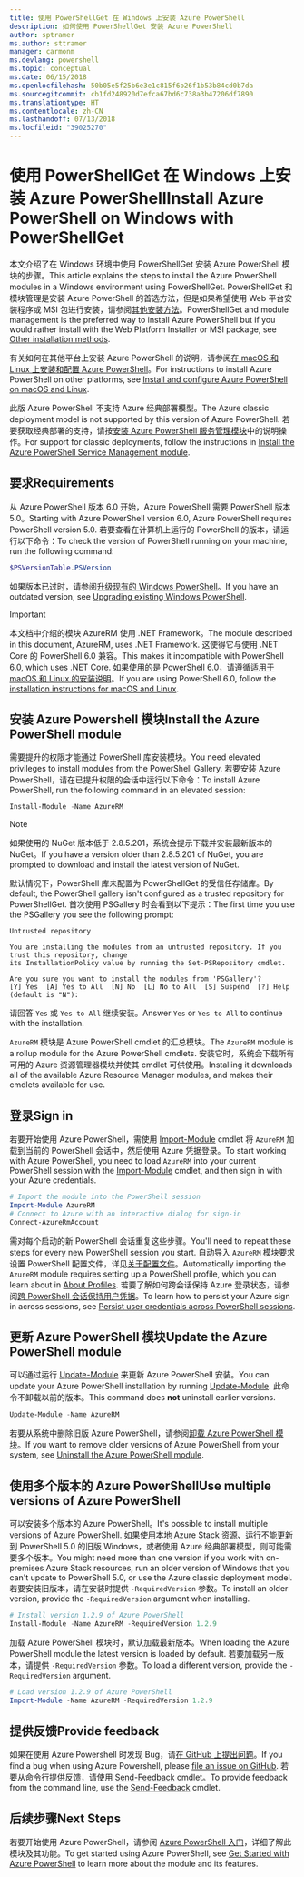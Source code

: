 ```yaml
---
title: 使用 PowerShellGet 在 Windows 上安装 Azure PowerShell
description: 如何使用 PowerShellGet 安装 Azure PowerShell
author: sptramer
ms.author: sttramer
manager: carmonm
ms.devlang: powershell
ms.topic: conceptual
ms.date: 06/15/2018
ms.openlocfilehash: 50b05e5f25b6e3e1c815f6b26f1b53b84cd0b7da
ms.sourcegitcommit: cb1fd248920d7efca67bd6c738a3b47206df7890
ms.translationtype: HT
ms.contentlocale: zh-CN
ms.lasthandoff: 07/13/2018
ms.locfileid: "39025270"
---
```

# <a name="install-azure-powershell-on-windows-with-powershellget"></a><span data-ttu-id="45219-103">使用 PowerShellGet 在 Windows 上安装 Azure PowerShell</span><span class="sxs-lookup"><span data-stu-id="45219-103">Install Azure PowerShell on Windows with PowerShellGet</span></span>

<span data-ttu-id="45219-104">本文介绍了在 Windows 环境中使用 PowerShellGet 安装 Azure PowerShell 模块的步骤。</span><span class="sxs-lookup"><span data-stu-id="45219-104">This article explains the steps to install the Azure PowerShell modules in a Windows environment using PowerShellGet.</span></span> <span data-ttu-id="45219-105">PowerShellGet 和模块管理是安装 Azure PowerShell 的首选方法，但是如果希望使用 Web 平台安装程序或 MSI 包进行安装，请参阅[其他安装方法](other-install.md)。</span><span class="sxs-lookup"><span data-stu-id="45219-105">PowerShellGet and module management is the preferred way to install Azure PowerShell but if you would rather install with the Web Platform Installer or MSI package, see [Other installation methods](other-install.md).</span></span>

<span data-ttu-id="45219-106">有关如何在其他平台上安装 Azure PowerShell 的说明，请参阅[在 macOS 和 Linux 上安装和配置 Azure PowerShell](install-azurermps-maclinux.md)。</span><span class="sxs-lookup"><span data-stu-id="45219-106">For instructions to install Azure PowerShell on other platforms, see [Install and configure Azure PowerShell on macOS and Linux](install-azurermps-maclinux.md).</span></span>

<span data-ttu-id="45219-107">此版 Azure PowerShell 不支持 Azure 经典部署模型。</span><span class="sxs-lookup"><span data-stu-id="45219-107">The Azure classic deployment model is not supported by this version of Azure PowerShell.</span></span> <span data-ttu-id="45219-108">若要获取经典部署的支持，请按[安装 Azure PowerShell 服务管理模块](/powershell/azure/servicemanagement/install-azure-ps)中的说明操作。</span><span class="sxs-lookup"><span data-stu-id="45219-108">For support for classic deployments, follow the instructions in [Install the Azure PowerShell Service Management module](/powershell/azure/servicemanagement/install-azure-ps).</span></span>

## <a name="requirements"></a><span data-ttu-id="45219-109">要求</span><span class="sxs-lookup"><span data-stu-id="45219-109">Requirements</span></span>

<span data-ttu-id="45219-110">从 Azure PowerShell 版本 6.0 开始，Azure PowerShell 需要 PowerShell 版本 5.0。</span><span class="sxs-lookup"><span data-stu-id="45219-110">Starting with Azure PowerShell version 6.0, Azure PowerShell requires PowerShell version 5.0.</span></span> <span data-ttu-id="45219-111">若要查看在计算机上运行的 PowerShell 的版本，请运行以下命令：</span><span class="sxs-lookup"><span data-stu-id="45219-111">To check the version of PowerShell running on your machine, run the following command:</span></span>

```powershell
$PSVersionTable.PSVersion
```

<span data-ttu-id="45219-112">如果版本已过时，请参阅[升级现有的 Windows PowerShell](/powershell/scripting/setup/installing-windows-powershell?view=powershell-6#upgrading-existing-windows-powershell)。</span><span class="sxs-lookup"><span data-stu-id="45219-112">If you have an outdated version, see [Upgrading existing Windows PowerShell](/powershell/scripting/setup/installing-windows-powershell?view=powershell-6#upgrading-existing-windows-powershell).</span></span>

> [!IMPORTANT]
> <span data-ttu-id="45219-113">本文档中介绍的模块 AzureRM 使用 .NET Framework。</span><span class="sxs-lookup"><span data-stu-id="45219-113">The module described in this document, AzureRM, uses .NET Framework.</span></span> <span data-ttu-id="45219-114">这使得它与使用 .NET Core 的 PowerShell 6.0 兼容。</span><span class="sxs-lookup"><span data-stu-id="45219-114">This makes it incompatible with PowerShell 6.0, which uses .NET Core.</span></span> <span data-ttu-id="45219-115">如果使用的是 PowerShell 6.0，请遵循[适用于 macOS 和 Linux 的安装说明](install-azurermps-maclinux.md)。</span><span class="sxs-lookup"><span data-stu-id="45219-115">If you are using PowerShell 6.0, follow the [installation instructions for macOS and Linux](install-azurermps-maclinux.md).</span></span>

## <a name="install-the-azure-powershell-module"></a><span data-ttu-id="45219-116">安装 Azure Powershell 模块</span><span class="sxs-lookup"><span data-stu-id="45219-116">Install the Azure PowerShell module</span></span>

<span data-ttu-id="45219-117">需要提升的权限才能通过 PowerShell 库安装模块。</span><span class="sxs-lookup"><span data-stu-id="45219-117">You need elevated privileges to install modules from the PowerShell Gallery.</span></span> <span data-ttu-id="45219-118">若要安装 Azure PowerShell，请在已提升权限的会话中运行以下命令：</span><span class="sxs-lookup"><span data-stu-id="45219-118">To install Azure PowerShell, run the following command in an elevated session:</span></span>

```powershell
Install-Module -Name AzureRM
```

> [!NOTE]
> <span data-ttu-id="45219-119">如果使用的 NuGet 版本低于 2.8.5.201，系统会提示下载并安装最新版本的 NuGet。</span><span class="sxs-lookup"><span data-stu-id="45219-119">If you have a version older than 2.8.5.201 of NuGet, you are prompted to download and install the latest version of NuGet.</span></span>

<span data-ttu-id="45219-120">默认情况下，PowerShell 库未配置为 PowerShellGet 的受信任存储库。</span><span class="sxs-lookup"><span data-stu-id="45219-120">By default, the PowerShell gallery isn't configured as a trusted repository for PowerShellGet.</span></span> <span data-ttu-id="45219-121">首次使用 PSGallery 时会看到以下提示：</span><span class="sxs-lookup"><span data-stu-id="45219-121">The first time you use the PSGallery you see the following prompt:</span></span>

```output
Untrusted repository

You are installing the modules from an untrusted repository. If you trust this repository, change
its InstallationPolicy value by running the Set-PSRepository cmdlet.

Are you sure you want to install the modules from 'PSGallery'?
[Y] Yes  [A] Yes to All  [N] No  [L] No to All  [S] Suspend  [?] Help (default is "N"):
```

<span data-ttu-id="45219-122">请回答 `Yes` 或 `Yes to All` 继续安装。</span><span class="sxs-lookup"><span data-stu-id="45219-122">Answer `Yes` or `Yes to All` to continue with the installation.</span></span>

<span data-ttu-id="45219-123">`AzureRM` 模块是 Azure PowerShell cmdlet 的汇总模块。</span><span class="sxs-lookup"><span data-stu-id="45219-123">The `AzureRM` module is a rollup module for the Azure PowerShell cmdlets.</span></span> <span data-ttu-id="45219-124">安装它时，系统会下载所有可用的 Azure 资源管理器模块并使其 cmdlet 可供使用。</span><span class="sxs-lookup"><span data-stu-id="45219-124">Installing it downloads all of the available Azure Resource Manager modules, and makes their cmdlets available for use.</span></span>

## <a name="sign-in"></a><span data-ttu-id="45219-125">登录</span><span class="sxs-lookup"><span data-stu-id="45219-125">Sign in</span></span>

<span data-ttu-id="45219-126">若要开始使用 Azure PowerShell，需使用 [Import-Module](/powershell/module/Microsoft.PowerShell.Core/Import-Module) cmdlet 将 `AzureRM` 加载到当前的 PowerShell 会话中，然后使用 Azure 凭据登录。</span><span class="sxs-lookup"><span data-stu-id="45219-126">To start working with Azure PowerShell, you need to load `AzureRM` into your current PowerShell session with the [Import-Module](/powershell/module/Microsoft.PowerShell.Core/Import-Module) cmdlet, and then sign in with your Azure credentials.</span></span>

```powershell
# Import the module into the PowerShell session
Import-Module AzureRM
# Connect to Azure with an interactive dialog for sign-in
Connect-AzureRmAccount
```

<span data-ttu-id="45219-127">需对每个启动的新 PowerShell 会话重复这些步骤。</span><span class="sxs-lookup"><span data-stu-id="45219-127">You'll need to repeat these steps for every new PowerShell session you start.</span></span> <span data-ttu-id="45219-128">自动导入 `AzureRM` 模块要求设置 PowerShell 配置文件，详见[关于配置文件](/powershell/module/microsoft.powershell.core/about/about_profiles)。</span><span class="sxs-lookup"><span data-stu-id="45219-128">Automatically importing the `AzureRM` module requires setting up a PowerShell profile, which you can learn about in [About Profiles](/powershell/module/microsoft.powershell.core/about/about_profiles).</span></span>
<span data-ttu-id="45219-129">若要了解如何跨会话保持 Azure 登录状态，请参阅[跨 PowerShell 会话保持用户凭据](context-persistence.md)。</span><span class="sxs-lookup"><span data-stu-id="45219-129">To learn how to persist your Azure sign in across sessions, see [Persist user credentials across PowerShell sessions](context-persistence.md).</span></span>

## <a name="update-the-azure-powershell-module"></a><span data-ttu-id="45219-130">更新 Azure PowerShell 模块</span><span class="sxs-lookup"><span data-stu-id="45219-130">Update the Azure PowerShell module</span></span>

<span data-ttu-id="45219-131">可以通过运行 [Update-Module](/powershell/module/powershellget/update-module) 来更新 Azure PowerShell 安装。</span><span class="sxs-lookup"><span data-stu-id="45219-131">You can update your Azure PowerShell installation by running [Update-Module](/powershell/module/powershellget/update-module).</span></span> <span data-ttu-id="45219-132">此命令不卸载以前的版本。</span><span class="sxs-lookup"><span data-stu-id="45219-132">This command does __not__ uninstall earlier versions.</span></span>

```powershell
Update-Module -Name AzureRM
```

<span data-ttu-id="45219-133">若要从系统中删除旧版 Azure PowerShell，请参阅[卸载 Azure PowerShell 模块](uninstall-azurerm-ps.md)。</span><span class="sxs-lookup"><span data-stu-id="45219-133">If you want to remove older versions of Azure PowerShell from your system, see [Uninstall the Azure PowerShell module](uninstall-azurerm-ps.md).</span></span>

## <a name="use-multiple-versions-of-azure-powershell"></a><span data-ttu-id="45219-134">使用多个版本的 Azure PowerShell</span><span class="sxs-lookup"><span data-stu-id="45219-134">Use multiple versions of Azure PowerShell</span></span>

<span data-ttu-id="45219-135">可以安装多个版本的 Azure PowerShell。</span><span class="sxs-lookup"><span data-stu-id="45219-135">It's possible to install multiple versions of Azure PowerShell.</span></span> <span data-ttu-id="45219-136">如果使用本地 Azure Stack 资源、运行不能更新到 PowerShell 5.0 的旧版 Windows，或者使用 Azure 经典部署模型，则可能需要多个版本。</span><span class="sxs-lookup"><span data-stu-id="45219-136">You might need more than one version if you work with on-premises Azure Stack resources, run an older version of Windows that you can't update to PowerShell 5.0, or use the Azure classic deployment model.</span></span> <span data-ttu-id="45219-137">若要安装旧版本，请在安装时提供 `-RequiredVersion` 参数。</span><span class="sxs-lookup"><span data-stu-id="45219-137">To install an older version, provide the `-RequiredVersion` argument when installing.</span></span>

```powershell
# Install version 1.2.9 of Azure PowerShell
Install-Module -Name AzureRM -RequiredVersion 1.2.9
```

<span data-ttu-id="45219-138">加载 Azure PowerShell 模块时，默认加载最新版本。</span><span class="sxs-lookup"><span data-stu-id="45219-138">When loading the Azure PowerShell module the latest version is loaded by default.</span></span> <span data-ttu-id="45219-139">若要加载另一版本，请提供 `-RequiredVersion` 参数。</span><span class="sxs-lookup"><span data-stu-id="45219-139">To load a different version, provide the `-RequiredVersion` argument.</span></span>

```powershell
# Load version 1.2.9 of Azure PowerShell
Import-Module -Name AzureRM -RequiredVersion 1.2.9
```

## <a name="provide-feedback"></a><span data-ttu-id="45219-140">提供反馈</span><span class="sxs-lookup"><span data-stu-id="45219-140">Provide feedback</span></span>

<span data-ttu-id="45219-141">如果在使用 Azure Powershell 时发现 Bug，请[在 GitHub 上提出问题](https://github.com/Azure/azure-powershell/issues)。</span><span class="sxs-lookup"><span data-stu-id="45219-141">If you find a bug when using Azure Powershell, please [file an issue on GitHub](https://github.com/Azure/azure-powershell/issues).</span></span>
<span data-ttu-id="45219-142">若要从命令行提供反馈，请使用 [Send-Feedback](/powershell/module/azurerm.profile/send-feedback) cmdlet。</span><span class="sxs-lookup"><span data-stu-id="45219-142">To provide feedback from the command line, use the [Send-Feedback](/powershell/module/azurerm.profile/send-feedback) cmdlet.</span></span>

## <a name="next-steps"></a><span data-ttu-id="45219-143">后续步骤</span><span class="sxs-lookup"><span data-stu-id="45219-143">Next Steps</span></span>

<span data-ttu-id="45219-144">若要开始使用 Azure PowerShell，请参阅 [Azure PowerShell 入门](get-started-azureps.md)，详细了解此模块及其功能。</span><span class="sxs-lookup"><span data-stu-id="45219-144">To get started using Azure PowerShell, see [Get Started with Azure PowerShell](get-started-azureps.md) to learn more about the module and its features.</span></span>